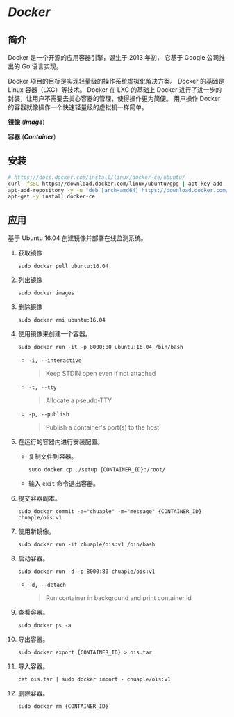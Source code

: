 # _Docker_

## 简介

Docker 是一个开源的应用容器引擎，诞生于 2013 年初，
它基于 Google 公司推出的 Go 语言实现。

Docker 项目的目标是实现轻量级的操作系统虚拟化解决方案。
Docker 的基础是 Linux 容器（LXC）等技术。
Docker 在 LXC 的基础上 Docker 进行了进一步的封装，让用户不需要去关心容器的管理，使得操作更为简便。
用户操作 Docker 的容器就像操作一个快速轻量级的虚拟机一样简单。

**镜像** (**_Image_**)

**容器** (**_Container_**)

## 安装

```bash
# https://docs.docker.com/install/linux/docker-ce/ubuntu/
curl -fsSL https://download.docker.com/linux/ubuntu/gpg | apt-key add -
apt-add-repository -y -u "deb [arch=amd64] https://download.docker.com/linux/ubuntu $(lsb_release -cs) stable"
apt-get -y install docker-ce
```

## 应用

基于 Ubuntu 16.04 创建镜像并部署在线监测系统。

1.  获取镜像

    `sudo docker pull ubuntu:16.04`

1.  列出镜像

    `sudo docker images`

1.  删除镜像

    `sudo docker rmi ubuntu:16.04`

1.  使用镜像来创建一个容器。

    `sudo docker run -it -p 8000:80 ubuntu:16.04 /bin/bash`

    -   `-i, --interactive`

        > Keep STDIN open even if not attached

    -   `-t, --tty`

        > Allocate a pseudo-TTY

    -   `-p, --publish`

        > Publish a container's port(s) to the host

1.  在运行的容器内进行安装配置。

    -   复制文件到容器。

        `sudo docker cp ./setup {CONTAINER_ID}:/root/`

    -   输入 `exit` 命令退出容器。

1.  提交容器副本。

    `sudo docker commit -a="chuaple" -m="message" {CONTAINER_ID} chuaple/ois:v1`

1.  使用新镜像。

    `sudo docker run -it chuaple/ois:v1 /bin/bash`

1.  启动容器。

    `sudo docker run -d -p 8000:80 chuaple/ois:v1`

    -   `-d, --detach`

        > Run container in background and print container id

1.  查看容器。

    `sudo docker ps -a`

1.  导出容器。

    `sudo docker export {CONTAINER_ID} > ois.tar`

1.  导入容器。

    `cat ois.tar | sudo docker import - chuaple/ois:v1`

1.  删除容器。

    `sudo docker rm {CONTAINER_ID}`
